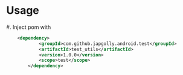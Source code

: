 Usage
=====

#. Inject pom with
```xml
  	<dependency>
			<groupId>com.github.japgolly.android.test</groupId>
			<artifactId>test_utils</artifactId>
			<version>1.0.0</version>
			<scope>test</scope>
		</dependency>
```
